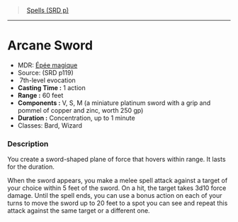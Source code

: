 ﻿> [Spells (SRD p)](srd_spells.md)

---

# Arcane Sword

- MDR: [Épée magique](hd_spells_epee_magique.md)
- Source: (SRD p119)
-  7th-level evocation
- **Casting Time :** 1 action
- **Range :** 60 feet
- **Components :** V, S, M (a miniature platinum sword with a grip and pommel of copper and zinc, worth 250 gp)
- **Duration :** Concentration, up to 1 minute
- Classes: Bard, Wizard

### Description

You create a sword-shaped plane of force that hovers within range. It lasts for the duration.

When the sword appears, you make a melee spell attack against a target of your choice within 5 feet of the sword. On a hit, the target takes 3d10 force damage. Until the spell ends, you can use a bonus action on each of your turns to move the sword up to 20 feet to a spot you can see and repeat this attack against the same target or a different one.


